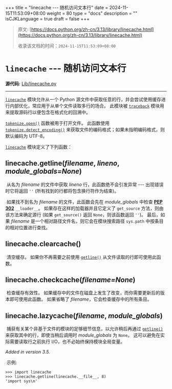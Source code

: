 +++
title = "linecache --- 随机访问文本行"
date = 2024-11-15T11:53:09+08:00
weight = 80
type = "docs"
description = ""
isCJKLanguage = true
draft = false
+++

> 原文: [https://docs.python.org/zh-cn/3.13/library/linecache.html](https://docs.python.org/zh-cn/3.13/library/linecache.html)
>
> 收录该文档的时间：`2024-11-15T11:53:09+08:00`

# `linecache` --- 随机访问文本行

**源代码:** [Lib/linecache.py](https://github.com/python/cpython/tree/3.13/Lib/linecache.py)

------

[`linecache`](https://docs.python.org/zh-cn/3.13/library/linecache.html#module-linecache) 模块允许从一个 Python 源文件中获取任意的行，并会尝试使用缓存进行内部优化，常应用于从单个文件读取多行的场合。 此模块被 [`traceback`](https://docs.python.org/zh-cn/3.13/library/traceback.html#module-traceback) 模块用来提取源码行以便包含在格式化的回溯中。

[`tokenize.open()`](https://docs.python.org/zh-cn/3.13/library/tokenize.html#tokenize.open) 函数被用于打开文件。 此函数使用 [`tokenize.detect_encoding()`](https://docs.python.org/zh-cn/3.13/library/tokenize.html#tokenize.detect_encoding) 来获取文件的编码格式；如果未指明编码格式，则默认编码为 UTF-8。

[`linecache`](https://docs.python.org/zh-cn/3.13/library/linecache.html#module-linecache) 模块定义了下列函数：

## linecache.**getline**(*filename*, *lineno*, *module_globals=None*)

​	从名为 *filename* 的文件中获取 *lineno* 行，此函数绝不会引发异常 --- 出现错误时它将返回 `''` (所有找到的行都将包含换行符作为结束)。

​	如果找不到名为 *filename* 的文件，此函数会先在 *module_globals* 中检查 [**PEP 302**](https://peps.python.org/pep-0302/) `__loader__`。 如果存在这样的加载器并且它定义了 `get_source` 方法，则由该方法来确定源行 (如果 `get_source()` 返回 `None`，则该函数返回 `''`)。 最后，如果 *filename* 是一个相对路径文件名，则它会在模块搜索路径 `sys.path` 中按条目的相对位置进行查找。

## linecache.**clearcache**()

​	清空缓存。 如果你不再需要之前使用 [`getline()`](https://docs.python.org/zh-cn/3.13/library/linecache.html#linecache.getline) 从文件读取的行即可使用此函数。

## linecache.**checkcache**(*filename=None*)

​	检查缓存有效性。 如果缓存中的文件在磁盘上发生了改变，而你需要更新后的版本即可使用此函数。 如果省略了 *filename*，它会检查缓存中的所有条目。

## linecache.**lazycache**(*filename*, *module_globals*)

​	捕获有关某个非基于文件的模块的足够细节信息，以允许稍后再通过 [`getline()`](https://docs.python.org/zh-cn/3.13/library/linecache.html#linecache.getline) 来获取其中的行，即使当稍后调用时 *module_globals* 为 `None`。 这可以避免在实际需要读取行之前执行 I/O，也不必始终保持模块全局变量。

*Added in version 3.5.*

​	示例:



```
>>> import linecache
>>> linecache.getline(linecache.__file__, 8)
'import sys\n'
```
